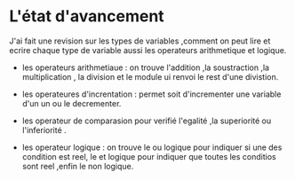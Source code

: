# L'état d'avancement
 J'ai fait une revision sur les types de variables ,comment on peut lire et ecrire chaque  type de variable aussi les operateurs arithmetique et logique.
 
 - les operateurs arithmetiaue : on trouve l'addition ,la soustraction ,la multiplication , la division et le module ui renvoi le rest d'une divistion.
 
 - les operateures d'increntation : permet soit d'incrementer une variable d'un un ou le decrementer.
 
 - les operateur de comparasion pour verifié l'egalité ,la superiorité ou l'inferiorité .
 
 - les operateur logique  : on trouve le ou logique pour indiquer si une des condition est reel, le et logique pour indiquer que toutes les conditios sont reel ,enfin le non logique.
 
